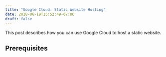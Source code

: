 ```yaml
---
title: "Google Cloud: Static Website Hosting"
date: 2018-06-19T15:52:49-07:00
draft: false
---
```


This post describes how you can use Google Cloud to host a static website.

## Prerequisites

